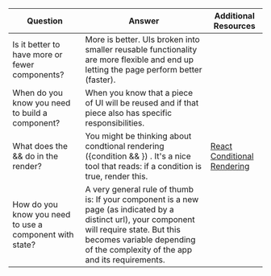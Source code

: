 
| Question      | Answer        | Additional Resources |
| ------------- | ------------- | -------------------- |
| Is it better to have more or fewer components?  | More is better. UIs broken into smaller reusable functionality are more flexible and end up letting the page perform better (faster). |
| When do you know you need to build a component?  | When you know that a piece of UI will be reused and if that piece also has specific responsibilities.  |
| What does the && do in the render? | You might be thinking about condtional rendering ({condition && <ui>}) . It's a nice tool that reads: if a condition is true, render this. | [React Conditional Rendering](https://reactjs.org/docs/conditional-rendering.html#inline-if-with-logical--operator)
| How do you know you need to use a component with state? | A very general rule of thumb is: If your component is a new page (as indicated by a distinct url), your component will require state. But this becomes variable depending of the complexity of the app and its requirements. |
